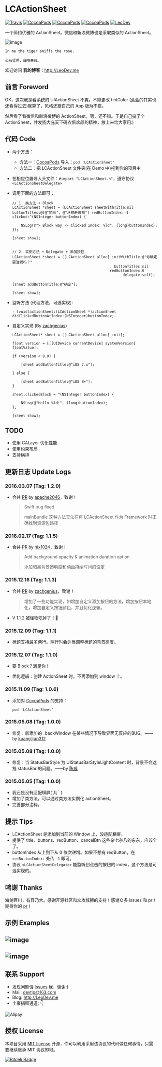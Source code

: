 # LCActionSheet

[![Travis](https://img.shields.io/travis/LeoiOS/LCActionSheet.svg?style=flat)](https://travis-ci.org/LeoiOS/LCActionSheet)
[![CocoaPods](https://img.shields.io/cocoapods/v/LCActionSheet.svg)](http://cocoadocs.org/docsets/LCActionSheet)
[![CocoaPods](https://img.shields.io/cocoapods/l/LCActionSheet.svg)](https://raw.githubusercontent.com/LeoiOS/LCActionSheet/master/LICENSE)
[![CocoaPods](https://img.shields.io/cocoapods/p/LCActionSheet.svg)](http://cocoadocs.org/docsets/LCActionSheet)
[![LeoDev](https://img.shields.io/badge/blog-LeoDev.me-brightgreen.svg)](http://leodev.me)

一个简约优雅的 ActionSheet。微信和新浪微博也是采取类似的 ActionSheet。

![image](https://github.com/LeoiOS/LCActionSheet/blob/master/LCActionSheetDemo.gif)

````
In me the tiger sniffs the rose.

心有猛虎，细嗅蔷薇。
````

欢迎访问 **我的博客**：http://LeoDev.me


## 前言 Foreword

OK，这次我是看系统的 UIActionSheet 不爽。不能更改 tintColor (蓝蓝的其实也还看得过去)就算了，风格还跟自己的 App 极为不搭。

然后看了看微信和新浪微博的 ActionSheet，嗯，还不错。于是自己搞了个 ActionSheet，并发扬大庇天下码农俱欢颜的精神，放上来给大家用:)



## 代码 Code

* 两个方法：
  - 方法一：[CocoaPods](https://cocoapods.org/) 导入：`pod 'LCActionSheet'`
  - 方法二：把 LCActionSheet 文件夹(在 Demo 中)拖到你的项目中

* 在相应位置导入头文件：`#import "LCActionSheet.h"`，遵守协议 `<LCActionSheetDelegate>`
* 调用下面的方法即可：

  ````objc
  // 1. 类方法 + Block
  LCActionSheet *sheet = [LCActionSheet sheetWithTitle:nil buttonTitles:@[@"拍照", @"从相册选择"] redButtonIndex:-1 clicked:^(NSInteger buttonIndex) {

      NSLog(@"> Block way -> Clicked Index: %ld", (long)buttonIndex);
  }];

  [sheet show];


  // 2. 实例方法 + Delegate + 添加按钮
  LCActionSheet *sheet = [[LCActionSheet alloc] initWithTitle:@"你确定要注销吗？"
                                                 buttonTitles:nil
                                               redButtonIndex:0
                                                     delegate:self];

  [sheet addButtonTitle:@"确定"];

  [sheet show];
  ````

* 监听方法 (代理方法，可选实现):

  ````objc
  - (void)actionSheet:(LCActionSheet *)actionSheet didClickedButtonAtIndex:(NSInteger)buttonIndex;
  ````

* 自定义实现 (By [zachgenius](https://github.com/zachgenius))

  ````objc
  LCActionSheet* sheet = [[LCActionSheet alloc] init];

  float version = [[[UIDevice currentDevice] systemVersion] floatValue];

  if (version < 8.0) {

      [sheet addButtonTitle:@"iOS 7.x"];

  } else {

      [sheet addButtonTitle:@"iOS 8+"];
  }

  sheet.clickedBlock = ^(NSInteger buttonIndex) {

      NSLog(@"Hello %ld!", (long)buttonIndex);
  };

  [sheet show];

  ````


## TODO

* 使用 CALayer 优化性能
* 使用约束布局
* 支持横排



## 更新日志 Update Logs

### 2016.03.07 (Tag: 1.2.0)

* 合并 [PR](https://github.com/LeoiOS/LCActionSheet/pull/14) by [apache2046](https://github.com/apache2046)，致谢！

  > Swift bug fixed
  >
  > mainBundle 这种方法无法在将 LCActionSheet 作为 Framework 时正确找到资源包路径


### 2016.02.17 (Tag: 1.1.5)

* 合并 [PR](https://github.com/LeoiOS/LCActionSheet/pull/11) by [nix1024](https://github.com/nix1024)，致谢！

  > Add background opacity & animation duration option
  >
  > 添加暗黑背景透明度和动画持续时间的设定


### 2015.12.16 (Tag: 1.1.3)

* 合并 [PR](https://github.com/LeoiOS/LCActionSheet/pull/9) by [zachgenius](https://github.com/zachgenius)，致谢！

  > 增加了一些功能实现，如增加自定义添加按钮的方法，增加按钮本地化，增加自定义按钮颜色，并且优化逻辑。

* V 1.1.2 被怪物吃掉了！👹


### 2015.12.09 (Tag: 1.1.1)

* 标题支持最多两行。两行时会适当调整标题的背景高度。


### 2015.12.07 (Tag: 1.1.0)

* 要 Block？满足你！

* 优化逻辑：创建 ActionSheet 时，不再添加到 window 上。


### 2015.11.09 (Tag: 1.0.6)

* 添加对 [CocoaPods](https://cocoapods.org/) 的支持：

  ````objc
  pod 'LCActionSheet'
  ````


### 2015.05.08 (Tag: 1.0.0)

* 修复：新添加的 \_backWindow 在某些情况下导致界面无反应的BUG。——by [kuanglijun312](https://github.com/kuanglijun312)


### 2015.05.08 (Tag: 1.0.0)

* 修复：当 StatusBarStyle 为 UIStatusBarStyleLightContent 时，背景不会遮挡 statusBar 的问题。——by [陈威](https://github.com/weiwei1035)


### 2015.05.05 (Tag: 1.0.0)

* 我还是没有适配横屏(´Д｀)
* 增加了类方法，可以通过类方法实例化 actionSheet。
* 完善部分注释。



## 提示 Tips

- LCActionSheet 是添加到当前的 Window 上，没适配横屏。
- 提供了 title、buttons、redButton、cancelBtn 这些杂七杂八的东东，应该全了。
- buttonIndex 从上到下从 0 依次递增。如果不想有 redButton，在 `redButtonIndex:` 处传 `-1` 即可。
- 协议 `<LCActionSheetDelegate>` 能监听到点击的按钮的 index，这个方法是可选实现的。


## 鸣谢 Thanks

海纳百川，有容乃大。感谢开源社区和众攻城狮的支持！感谢众多 issues 和 pr！期待你的 [pr](https://github.com/LeoiOS/LCActionSheet/pulls)！


## 示例 Examples

![image](https://github.com/LeoiOS/LCActionSheet/blob/master/01.png)
---
![image](https://github.com/LeoiOS/LCActionSheet/blob/master/02.png)
---


## 联系 Support

* 发现问题请 [Issues](https://github.com/LeoiOS/LCActionSheet/issues/new) 我，谢谢:)
* Mail: devtip@163.com
* Blog: http://LeoDev.me
* 土豪捐赠通道: 👇

![Alipay](http://7xl8ia.com1.z0.glb.clouddn.com/alipay.png)



## 授权 License

本项目采用 [MIT license](http://opensource.org/licenses/MIT) 开源，你可以利用采用该协议的代码做任何事情，只需要继续继承 MIT 协议即可。


[![Bitdeli Badge](https://d2weczhvl823v0.cloudfront.net/LeoiOS/lcactionsheet/trend.png)](https://bitdeli.com/free "Bitdeli Badge")

